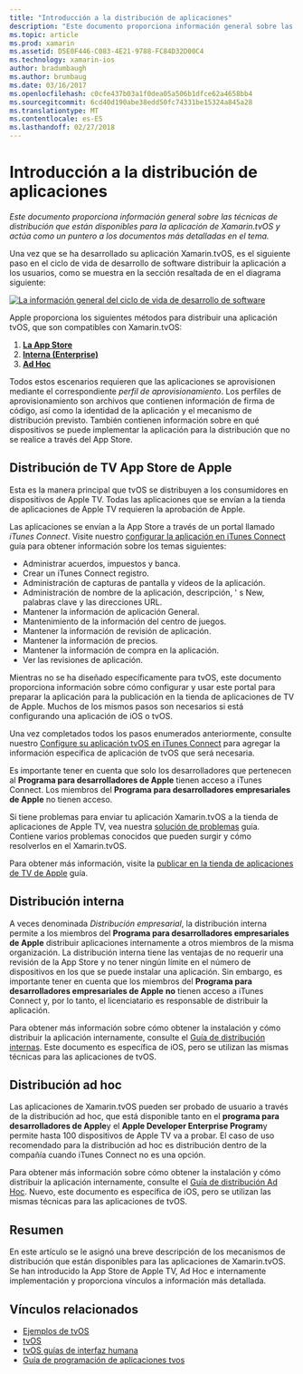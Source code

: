 ```yaml
---
title: "Introducción a la distribución de aplicaciones"
description: "Este documento proporciona información general sobre las técnicas de distribución que están disponibles para la aplicación de Xamarin.tvOS y actúa como un puntero a los documentos más detalladas en el tema."
ms.topic: article
ms.prod: xamarin
ms.assetid: D5E0F446-C083-4E21-9788-FC84D32D00C4
ms.technology: xamarin-ios
author: bradumbaugh
ms.author: brumbaug
ms.date: 03/16/2017
ms.openlocfilehash: c0cfe437b03a1f0dea05a506b1dfce62a4658bb4
ms.sourcegitcommit: 6cd40d190abe38edd50fc74331be15324a845a28
ms.translationtype: MT
ms.contentlocale: es-ES
ms.lasthandoff: 02/27/2018
---
```

# <a name="app-distribution-overview"></a>Introducción a la distribución de aplicaciones

_Este documento proporciona información general sobre las técnicas de distribución que están disponibles para la aplicación de Xamarin.tvOS y actúa como un puntero a los documentos más detalladas en el tema._


Una vez que se ha desarrollado su aplicación Xamarin.tvOS, es el siguiente paso en el ciclo de vida de desarrollo de software distribuir la aplicación a los usuarios, como se muestra en la sección resaltada de en el diagrama siguiente:


[![La información general del ciclo de vida de desarrollo de software](images/publishingdiagram.png)](images/publishingdiagram.png)


Apple proporciona los siguientes métodos para distribuir una aplicación tvOS, que son compatibles con Xamarin.tvOS:

1. [**La App Store**](#Apple-TV-App-Store-Distribution)
2. [**Interna (Enterprise)**](#In-House-Distribution) 
2. [**Ad Hoc**](#Ad_Hoc_Distribution) 

Todos estos escenarios requieren que las aplicaciones se aprovisionen mediante el correspondiente *perfil de aprovisionamiento*. Los perfiles de aprovisionamiento son archivos que contienen información de firma de código, así como la identidad de la aplicación y el mecanismo de distribución previsto. También contienen información sobre en qué dispositivos se puede implementar la aplicación para la distribución que no se realice a través del App Store.

<a name="Apple-TV-App-Store-Distribution" />

## <a name="apple-tv-app-store-distribution"></a>Distribución de TV App Store de Apple

Esta es la manera principal que tvOS se distribuyen a los consumidores en dispositivos de Apple TV. Todas las aplicaciones que se envían a la tienda de aplicaciones de Apple TV requieren la aprobación de Apple.

Las aplicaciones se envían a la App Store a través de un portal llamado *iTunes Connect*. Visite nuestro [configurar la aplicación en iTunes Connect](~/ios/deploy-test/app-distribution/app-store-distribution/itunesconnect.md) guía para obtener información sobre los temas siguientes:

- Administrar acuerdos, impuestos y banca.
- Crear un iTunes Connect registro.
- Administración de capturas de pantalla y vídeos de la aplicación.
- Administración de nombre de la aplicación, descripción, ' s New, palabras clave y las direcciones URL.
- Mantener la información de aplicación General.
- Mantenimiento de la información del centro de juegos.
- Mantener la información de revisión de aplicación.
- Mantener la información de precios.
- Mantener la información de compra en la aplicación.
- Ver las revisiones de aplicación.

Mientras no se ha diseñado específicamente para tvOS, este documento proporciona información sobre cómo configurar y usar este portal para preparar la aplicación para la publicación en la tienda de aplicaciones de TV de Apple. Muchos de los mismos pasos son necesarios si está configurando una aplicación de iOS o tvOS.

Una vez completados todos los pasos enumerados anteriormente, consulte nuestro [Configure su aplicación tvOS en iTunes Connect](~/ios/tvos/deploy-test/app-distribution/itunes-connect.md) para agregar la información específica de aplicación de tvOS que será necesaria.

Es importante tener en cuenta que solo los desarrolladores que pertenecen al **Programa para desarrolladores de Apple** tienen acceso a iTunes Connect. Los miembros del **Programa para desarrolladores empresariales de Apple** no tienen acceso.

Si tiene problemas para enviar tu aplicación Xamarin.tvOS a la tienda de aplicaciones de Apple TV, vea nuestra [solución de problemas](~/ios/tvos/troubleshooting.md) guía. Contiene varios problemas conocidos que pueden surgir y cómo resolverlos en el Xamarin.tvOS.

Para obtener más información, visite la [publicar en la tienda de aplicaciones de TV de Apple](~/ios/tvos/deploy-test/app-distribution/app-store-publishing.md) guía.

<a name="In-House-Distribution" />

## <a name="in-house-distribution"></a>Distribución interna

A veces denominada *Distribución empresarial*, la distribución interna permite a los miembros del **Programa para desarrolladores empresariales de Apple** distribuir aplicaciones internamente a otros miembros de la misma organización. La distribución interna tiene las ventajas de no requerir una revisión de la App Store y no tener ningún límite en el número de dispositivos en los que se puede instalar una aplicación. Sin embargo, es importante tener en cuenta que los miembros del **Programa para desarrolladores empresariales de Apple** **no** tienen acceso a iTunes Connect y, por lo tanto, el licenciatario es responsable de distribuir la aplicación.

Para obtener más información sobre cómo obtener la instalación y cómo distribuir la aplicación internamente, consulte el [Guía de distribución internas](~/ios/deploy-test/app-distribution/in-house-distribution.md). Este documento es específica de iOS, pero se utilizan las mismas técnicas para las aplicaciones de tvOS.

<a name="Ad-Hoc-Distribution" />

## <a name="ad-hoc-distribution"></a>Distribución ad hoc

Las aplicaciones de Xamarin.tvOS pueden ser probado de usuario a través de la distribución ad hoc, que está disponible tanto en el **programa para desarrolladores de Apple**y el **Apple Developer Enterprise Program**y permite hasta 100 dispositivos de Apple TV va a probar. El caso de uso recomendado para la distribución ad hoc es distribución dentro de la compañía cuando iTunes Connect no es una opción.

Para obtener más información sobre cómo obtener la instalación y cómo distribuir la aplicación internamente, consulte el [Guía de distribución Ad Hoc](~/ios/deploy-test/app-distribution/ad-hoc-distribution.md). Nuevo, este documento es específica de iOS, pero se utilizan las mismas técnicas para las aplicaciones de tvOS.

<a name="Summary" />

## <a name="summary"></a>Resumen

En este artículo se le asignó una breve descripción de los mecanismos de distribución que están disponibles para las aplicaciones de Xamarin.tvOS. Se han introducido la App Store de Apple TV, Ad Hoc e internamente implementación y proporciona vínculos a información más detallada.



## <a name="related-links"></a>Vínculos relacionados

- [Ejemplos de tvOS](https://developer.xamarin.com/samples/tvos/all/)
- [tvOS](https://developer.apple.com/tvos/)
- [tvOS guías de interfaz humana](https://developer.apple.com/tvos/human-interface-guidelines/)
- [Guía de programación de aplicaciones tvos](https://developer.apple.com/library/prerelease/tvos/documentation/General/Conceptual/AppleTV_PG/)
